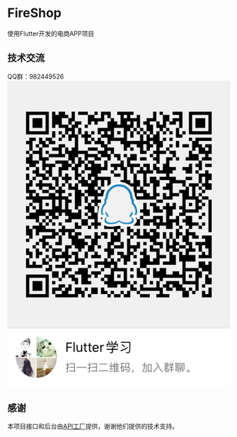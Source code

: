 # FireShop

使用Flutter开发的电商APP项目

## 技术交流
QQ群：982449526
![QQ群：982449526](WechatIMG2.jpeg)

## 感谢

本项目接口和后台由[API工厂](https://www.it120.cc/)提供，谢谢他们提供的技术支持。
